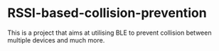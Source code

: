 # RSSI-based-collision-prevention
This is a project that aims at utilising BLE to prevent collision between multiple devices and much more.
